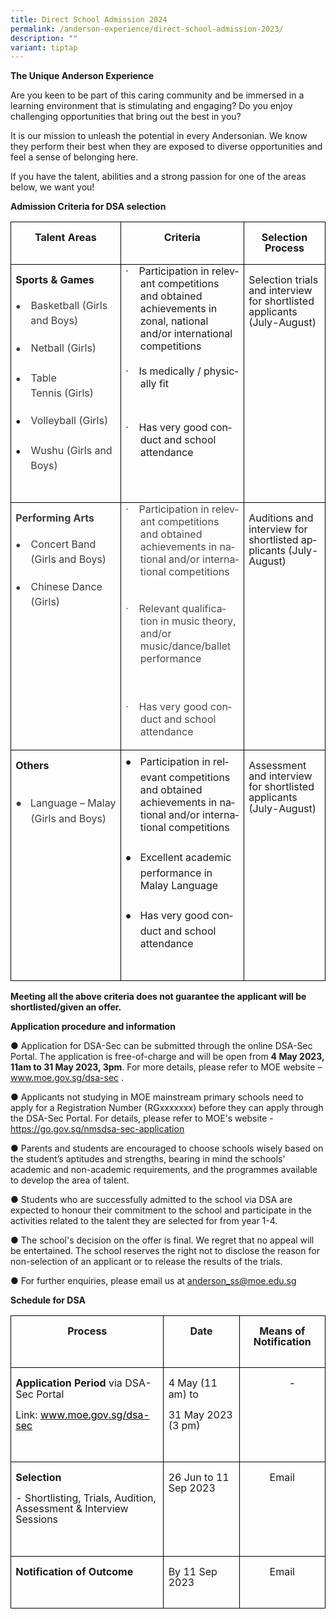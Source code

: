 ```yaml
---
title: Direct School Admission 2024
permalink: /anderson-experience/direct-school-admission-2023/
description: ""
variant: tiptap
---
```

**The Unique Anderson Experience**

Are you keen to be part of this caring community and be immersed in a learning environment that is stimulating and engaging? Do you enjoy challenging opportunities that bring out the best in you?

It is our mission to unleash the potential in every Andersonian. We know they perform their best when they are exposed to diverse opportunities and feel a sense of belonging here.


If you have the talent, abilities and a strong passion for one of the areas below, we want you!

**Admission Criteria for DSA selection**
         

<table class="MsoNormalTable" border="1" cellspacing="0" cellpadding="0" width="600" style="border-collapse:collapse;mso-table-layout-alt:fixed;border:none;
 mso-border-alt:solid black .5pt;mso-yfti-tbllook:1024;mso-padding-alt:0in 5.4pt 0in 5.4pt;
 mso-border-insideh:.5pt solid black;mso-border-insidev:.5pt solid black"><tbody><tr style="mso-yfti-irow:0;mso-yfti-firstrow:yes;height:14.6pt"><td width="198" valign="top" style="width:148.25pt;border:solid black 1.0pt;
  mso-border-alt:solid black .5pt;padding:0in 5.4pt 0in 5.4pt;height:14.6pt"><p class="MsoNormal" align="center" style="text-align:center"><b style="mso-bidi-font-weight:normal"><span lang="EN-SG" style="font-size:12.0pt;
  line-height:107%">Talent Areas</span></b></p></td><td width="222" valign="top" style="width:166.5pt;border:solid black 1.0pt;
  border-left:none;mso-border-left-alt:solid black .5pt;mso-border-alt:solid black .5pt;
  padding:0in 5.4pt 0in 5.4pt;height:14.6pt"><p class="MsoNormal" align="center" style="text-align:center"><b style="mso-bidi-font-weight:normal"><span lang="EN-SG" style="font-size:12.0pt;
  line-height:107%">Criteria</span></b></p></td><td width="181" valign="top" style="width:135.6pt;border:solid black 1.0pt;
  border-left:none;mso-border-left-alt:solid black .5pt;mso-border-alt:solid black .5pt;
  padding:0in 5.4pt 0in 5.4pt;height:14.6pt"><p class="MsoNormal" align="center" style="text-align:center"><b style="mso-bidi-font-weight:normal"><span lang="EN-SG" style="font-size:12.0pt;
  line-height:107%">Selection Process</span></b></p></td></tr><tr style="mso-yfti-irow:1;height:115.6pt"><td width="198" valign="top" style="width:148.25pt;border:solid black 1.0pt;
  border-top:none;mso-border-top-alt:solid black .5pt;mso-border-alt:solid black .5pt;
  padding:0in 5.4pt 0in 5.4pt;height:115.6pt"><p class="MsoNormal"><b style="mso-bidi-font-weight:normal"><span lang="EN-SG" style="font-size:12.0pt;line-height:107%">Sports &amp; Games</span></b></p><p class="MsoNormal" style="margin-top:14.0pt;margin-right:0in;margin-bottom:
  0in;margin-left:.25in;text-indent:-.25in;line-height:normal;mso-list:l3 level1 lfo2"><span lang="EN-SG" style="font-size:10.0pt;font-family:&quot;Noto Sans Symbols&quot;;
  mso-fareast-font-family:&quot;Noto Sans Symbols&quot;;mso-bidi-font-family:&quot;Noto Sans Symbols&quot;;
  color:#3C3C3C"><span style="mso-list:Ignore">●<span style="font:7.0pt &quot;Times New Roman&quot;">&nbsp;&nbsp;&nbsp;&nbsp;&nbsp;&nbsp; </span></span></span><span lang="EN-SG" style="font-size:12.0pt;
  mso-fareast-font-family:Arial;color:#3C3C3C">Basketball (Girls and Boys)<br style="mso-special-character:line-break"><br style="mso-special-character:line-break"></span></p><p class="MsoNormal" style="margin-top:0in;margin-right:0in;margin-bottom:0in;
  margin-left:.25in;text-indent:-.25in;line-height:normal;mso-list:l3 level1 lfo2"><span lang="EN-SG" style="font-size:10.0pt;font-family:&quot;Noto Sans Symbols&quot;;
  mso-fareast-font-family:&quot;Noto Sans Symbols&quot;;mso-bidi-font-family:&quot;Noto Sans Symbols&quot;;
  color:#3C3C3C"><span style="mso-list:Ignore">●<span style="font:7.0pt &quot;Times New Roman&quot;">&nbsp;&nbsp;&nbsp;&nbsp;&nbsp;&nbsp; </span></span></span><span lang="EN-SG" style="font-size:12.0pt;
  mso-fareast-font-family:Arial;color:#3C3C3C">Netball&nbsp;(Girls)<br style="mso-special-character:line-break"><br style="mso-special-character:line-break"></span></p><p class="MsoNormal" style="margin-top:0in;margin-right:0in;margin-bottom:0in;
  margin-left:.25in;text-indent:-.25in;line-height:normal;mso-list:l3 level1 lfo2"><span lang="EN-SG" style="font-size:10.0pt;font-family:&quot;Noto Sans Symbols&quot;;
  mso-fareast-font-family:&quot;Noto Sans Symbols&quot;;mso-bidi-font-family:&quot;Noto Sans Symbols&quot;;
  color:#3C3C3C"><span style="mso-list:Ignore">●<span style="font:7.0pt &quot;Times New Roman&quot;">&nbsp;&nbsp;&nbsp;&nbsp;&nbsp;&nbsp; </span></span></span><span lang="EN-SG" style="font-size:12.0pt;
  mso-fareast-font-family:Arial;color:#3C3C3C">Table Tennis&nbsp;(Girls)<br style="mso-special-character:line-break"><br style="mso-special-character:line-break"></span></p><p class="MsoNormal" style="margin-top:0in;margin-right:0in;margin-bottom:0in;
  margin-left:.25in;text-indent:-.25in;line-height:normal;mso-list:l3 level1 lfo2"><span lang="EN-SG" style="font-size:10.0pt;font-family:&quot;Noto Sans Symbols&quot;;
  mso-fareast-font-family:&quot;Noto Sans Symbols&quot;;mso-bidi-font-family:&quot;Noto Sans Symbols&quot;"><span style="mso-list:Ignore">●<span style="font:7.0pt &quot;Times New Roman&quot;">&nbsp;&nbsp;&nbsp;&nbsp;&nbsp;&nbsp; </span></span></span><span lang="EN-SG" style="font-size:12.0pt;
  mso-fareast-font-family:Arial;color:#3C3C3C">Volleyball&nbsp;(Girls)<br style="mso-special-character:line-break"><br style="mso-special-character:line-break"></span><span lang="EN-SG" style="font-size:12.0pt"></span></p><p class="MsoNormal" style="margin-top:0in;margin-right:0in;margin-bottom:0in;
  margin-left:.25in;text-indent:-.25in;line-height:normal;mso-list:l3 level1 lfo2"><span lang="EN-SG" style="font-size:10.0pt;font-family:&quot;Noto Sans Symbols&quot;;
  mso-fareast-font-family:&quot;Noto Sans Symbols&quot;;mso-bidi-font-family:&quot;Noto Sans Symbols&quot;"><span style="mso-list:Ignore">●<span style="font:7.0pt &quot;Times New Roman&quot;">&nbsp;&nbsp;&nbsp;&nbsp;&nbsp;&nbsp; </span></span></span><span lang="EN-SG" style="font-size:12.0pt;
  mso-fareast-font-family:Arial;color:#3C3C3C">Wushu&nbsp;(Girls and Boys)</span><span lang="EN-SG" style="font-size:12.0pt"></span></p><p class="MsoNormal" style="margin-left:.25in"><span lang="EN-SG" style="font-size:12.0pt;line-height:107%">&nbsp;</span></p></td><td width="222" valign="top" style="width:166.5pt;border-top:none;border-left:
  none;border-bottom:solid black 1.0pt;border-right:solid black 1.0pt;
  mso-border-top-alt:solid black .5pt;mso-border-left-alt:solid black .5pt;
  mso-border-alt:solid black .5pt;padding:0in 5.4pt 0in 5.4pt;height:115.6pt"><p class="MsoListParagraphCxSpFirst" style="margin-top:0in;margin-right:0in;
  margin-bottom:0in;margin-left:.25in;mso-add-space:auto;text-indent:-.25in;
  line-height:normal;mso-list:l4 level1 lfo4"><span lang="EN-SG" style="font-size:12.0pt;font-family:Symbol;mso-fareast-font-family:
  Symbol;mso-bidi-font-family:Symbol;mso-bidi-font-weight:bold"><span style="mso-list:Ignore">·<span style="font:7.0pt &quot;Times New Roman&quot;">&nbsp;&nbsp;&nbsp;&nbsp;&nbsp;&nbsp; </span></span></span><span lang="EN-SG" style="font-size:12.0pt;
  mso-bidi-font-family:Calibri;mso-bidi-font-weight:bold">Participation in relevant competitions and obtained achievements in zonal, national and/or international competitions</span></p><p class="MsoListParagraphCxSpMiddle" style="margin-top:0in;margin-right:0in;
  margin-bottom:0in;margin-left:.25in;mso-add-space:auto;line-height:normal"><span lang="EN-SG" style="font-size:12.0pt;mso-bidi-font-family:Calibri;mso-bidi-font-weight:
  bold">&nbsp;</span></p><p class="MsoListParagraphCxSpMiddle" style="margin-top:0in;margin-right:0in;
  margin-bottom:0in;margin-left:.25in;mso-add-space:auto;text-indent:-.25in;
  line-height:normal;mso-list:l4 level1 lfo4"><span lang="EN-SG" style="font-size:12.0pt;font-family:Symbol;mso-fareast-font-family:
  Symbol;mso-bidi-font-family:Symbol;mso-bidi-font-weight:bold"><span style="mso-list:Ignore">·<span style="font:7.0pt &quot;Times New Roman&quot;">&nbsp;&nbsp;&nbsp;&nbsp;&nbsp;&nbsp; </span></span></span><span lang="EN-SG" style="font-size:12.0pt;
  mso-bidi-font-family:Calibri;mso-bidi-font-weight:bold">Is medically / physically fit</span></p><p class="MsoListParagraphCxSpMiddle"><span lang="EN-SG" style="font-size:12.0pt;
  line-height:115%;mso-bidi-font-family:Calibri;mso-bidi-font-weight:bold">&nbsp;</span></p><p class="MsoListParagraphCxSpMiddle" style="margin-top:0in;margin-right:0in;
  margin-bottom:0in;margin-left:.25in;mso-add-space:auto;text-indent:-.25in;
  line-height:normal;mso-list:l4 level1 lfo4"><span lang="EN-SG" style="font-size:12.0pt;font-family:Symbol;mso-fareast-font-family:
  Symbol;mso-bidi-font-family:Symbol;mso-bidi-font-weight:bold"><span style="mso-list:Ignore">·<span style="font:7.0pt &quot;Times New Roman&quot;">&nbsp;&nbsp;&nbsp;&nbsp;&nbsp;&nbsp; </span></span></span><span lang="EN-SG" style="font-size:12.0pt;
  mso-bidi-font-family:Calibri;mso-bidi-font-weight:bold">Has very good conduct and school attendance</span></p><p class="MsoListParagraphCxSpLast" style="margin-top:0in;margin-right:0in;
  margin-bottom:0in;margin-left:.25in;mso-add-space:auto;line-height:normal"><span lang="EN-SG" style="font-size:12.0pt;mso-bidi-font-family:Calibri;mso-bidi-font-weight:
  bold">&nbsp;</span></p></td><td width="181" valign="top" style="width:135.6pt;border-top:none;border-left:
  none;border-bottom:solid black 1.0pt;border-right:solid black 1.0pt;
  mso-border-top-alt:solid black .5pt;mso-border-left-alt:solid black .5pt;
  mso-border-alt:solid black .5pt;padding:0in 5.4pt 0in 5.4pt;height:115.6pt"><p class="MsoNormal"><span lang="EN-SG" style="font-size:12.0pt;line-height:107%;
  mso-bidi-font-weight:bold">Selection trials and interview for shortlisted applicants (July-August)</span></p></td></tr><tr style="mso-yfti-irow:2;height:70.9pt"><td width="198" valign="top" style="width:148.25pt;border:solid black 1.0pt;
  border-top:none;mso-border-top-alt:solid black .5pt;mso-border-alt:solid black .5pt;
  padding:0in 5.4pt 0in 5.4pt;height:70.9pt"><p class="MsoNormal" style="margin-bottom:14.0pt"><b style="mso-bidi-font-weight:
  normal"><span lang="EN-SG" style="font-size:12.0pt;line-height:107%;mso-fareast-font-family:
  Arial;color:#3C3C3C">Performing Arts</span></b></p><p class="MsoNormal" style="margin-top:14.0pt;margin-right:0in;margin-bottom:
  0in;margin-left:.25in;text-indent:-.25in;line-height:normal;mso-list:l2 level1 lfo3"><span lang="EN-SG" style="font-size:10.0pt;font-family:&quot;Noto Sans Symbols&quot;;
  mso-fareast-font-family:&quot;Noto Sans Symbols&quot;;mso-bidi-font-family:&quot;Noto Sans Symbols&quot;;
  color:#3C3C3C"><span style="mso-list:Ignore">●<span style="font:7.0pt &quot;Times New Roman&quot;">&nbsp;&nbsp;&nbsp;&nbsp;&nbsp;&nbsp; </span></span></span><span lang="EN-SG" style="font-size:12.0pt;
  mso-fareast-font-family:Arial;color:#3C3C3C">Concert Band (Girls and Boys)<br style="mso-special-character:line-break"><br style="mso-special-character:line-break"></span></p><p class="MsoNormal" style="margin-top:0in;margin-right:0in;margin-bottom:0in;
  margin-left:.25in;text-indent:-.25in;line-height:normal;mso-list:l2 level1 lfo3"><span lang="EN-SG" style="font-size:10.0pt;font-family:&quot;Noto Sans Symbols&quot;;
  mso-fareast-font-family:&quot;Noto Sans Symbols&quot;;mso-bidi-font-family:&quot;Noto Sans Symbols&quot;;
  color:#3C3C3C"><span style="mso-list:Ignore">●<span style="font:7.0pt &quot;Times New Roman&quot;">&nbsp;&nbsp;&nbsp;&nbsp;&nbsp;&nbsp; </span></span></span><span lang="EN-SG" style="font-size:12.0pt;
  mso-fareast-font-family:Arial;color:#3C3C3C">Chinese Dance (Girls)</span></p><p class="MsoNormal" style="margin-left:.25in"><span lang="EN-SG" style="font-size:12.0pt;line-height:107%;mso-fareast-font-family:Arial;
  color:#3C3C3C">&nbsp;</span></p></td><td width="222" valign="top" style="width:166.5pt;border-top:none;border-left:
  none;border-bottom:solid black 1.0pt;border-right:solid black 1.0pt;
  mso-border-top-alt:solid black .5pt;mso-border-left-alt:solid black .5pt;
  mso-border-alt:solid black .5pt;padding:0in 5.4pt 0in 5.4pt;height:70.9pt"><p class="MsoListParagraphCxSpFirst" style="margin-top:0in;margin-right:0in;
  margin-bottom:14.0pt;margin-left:.25in;mso-add-space:auto;text-indent:-.25in;
  line-height:normal;mso-list:l1 level1 lfo5"><span lang="EN-SG" style="font-size:12.0pt;font-family:Symbol;mso-fareast-font-family:
  Symbol;mso-bidi-font-family:Symbol;color:#3C3C3C;mso-bidi-font-weight:bold"><span style="mso-list:Ignore">·<span style="font:7.0pt &quot;Times New Roman&quot;">&nbsp;&nbsp;&nbsp;&nbsp;&nbsp;&nbsp; </span></span></span><span lang="EN-SG" style="font-size:12.0pt;
  mso-bidi-font-family:Calibri;color:#484848;background:white">Participation in relevant competitions and obtained achievements in national and/or international competitions</span><span lang="EN-SG" style="font-size:12.0pt;
  mso-bidi-font-family:Calibri;color:#484848"><br style="mso-special-character:
  line-break"><br style="mso-special-character:line-break"></span><span lang="EN-SG" style="font-size:12.0pt;mso-fareast-font-family:
  Arial;mso-bidi-font-family:Calibri;color:#3C3C3C;mso-bidi-font-weight:bold"></span></p><p class="MsoListParagraphCxSpMiddle" style="margin-top:0in;margin-right:0in;
  margin-bottom:14.0pt;margin-left:.25in;mso-add-space:auto;text-indent:-.25in;
  line-height:normal;mso-list:l1 level1 lfo5"><span lang="EN-SG" style="font-size:12.0pt;font-family:Symbol;mso-fareast-font-family:
  Symbol;mso-bidi-font-family:Symbol;color:#484848"><span style="mso-list:Ignore">·<span style="font:7.0pt &quot;Times New Roman&quot;">&nbsp;&nbsp;&nbsp;&nbsp;&nbsp;&nbsp; </span></span></span><span lang="EN-SG" style="font-size:12.0pt;mso-bidi-font-family:Calibri;color:#484848;
  background:white">Relevant qualification in music theory, and/or music/dance/ballet performance</span><span lang="EN-SG" style="font-size:12.0pt;mso-bidi-font-family:
  Calibri;color:#484848"></span></p><p class="MsoListParagraphCxSpMiddle" style="margin-top:0in;margin-right:0in;
  margin-bottom:14.0pt;margin-left:.25in;mso-add-space:auto;line-height:normal"><span lang="EN-SG" style="font-size:12.0pt;mso-bidi-font-family:Calibri;color:#484848">&nbsp;</span></p><p class="MsoListParagraphCxSpLast" style="margin-top:0in;margin-right:0in;
  margin-bottom:14.0pt;margin-left:.25in;mso-add-space:auto;text-indent:-.25in;
  line-height:normal;mso-list:l1 level1 lfo5"><span lang="EN-SG" style="font-size:12.0pt;font-family:Symbol;mso-fareast-font-family:
  Symbol;mso-bidi-font-family:Symbol;color:#484848"><span style="mso-list:Ignore">·<span style="font:7.0pt &quot;Times New Roman&quot;">&nbsp;&nbsp;&nbsp;&nbsp;&nbsp;&nbsp; </span></span></span><span lang="EN-SG" style="font-size:12.0pt;mso-bidi-font-family:Calibri;color:#484848;
  background:white">Has very good conduct and school attendance</span><span lang="EN-SG" style="font-size:12.0pt;mso-bidi-font-family:Calibri;color:#484848"></span></p></td><td width="181" valign="top" style="width:135.6pt;border-top:none;border-left:
  none;border-bottom:solid black 1.0pt;border-right:solid black 1.0pt;
  mso-border-top-alt:solid black .5pt;mso-border-left-alt:solid black .5pt;
  mso-border-alt:solid black .5pt;padding:0in 5.4pt 0in 5.4pt;height:70.9pt"><p class="MsoNormal"><span lang="EN-SG" style="font-size:12.0pt;line-height:107%;
  mso-bidi-font-weight:bold">Auditions and interview for shortlisted applicants (July-August)</span></p><p class="MsoNormal" style="margin-bottom:14.0pt"><span lang="EN-SG" style="font-size:12.0pt;line-height:107%;mso-fareast-font-family:Arial;
  color:#3C3C3C;mso-bidi-font-weight:bold">&nbsp;</span></p></td></tr><tr style="mso-yfti-irow:3;mso-yfti-lastrow:yes;height:53.9pt"><td width="198" valign="top" style="width:148.25pt;border:solid black 1.0pt;
  border-top:none;mso-border-top-alt:solid black .5pt;mso-border-alt:solid black .5pt;
  padding:0in 5.4pt 0in 5.4pt;height:53.9pt"><p class="MsoNormal"><b style="mso-bidi-font-weight:normal"><span lang="EN-SG" style="font-size:12.0pt;line-height:107%">Others<br style="mso-special-character:
  line-break"><br style="mso-special-character:line-break"></span></b></p><p class="MsoNormal" style="margin-top:0in;margin-right:0in;margin-bottom:10.0pt;
  margin-left:.25in;text-indent:-.25in;line-height:normal;mso-list:l0 level1 lfo1;
  border:none;mso-padding-alt:31.0pt 31.0pt 31.0pt 31.0pt;mso-border-shadow:
  yes"><span lang="EN-SG" style="font-size:12.0pt;
  font-family:&quot;Noto Sans Symbols&quot;;mso-fareast-font-family:&quot;Noto Sans Symbols&quot;;
  mso-bidi-font-family:&quot;Noto Sans Symbols&quot;;color:#3C3C3C"><span style="mso-list:Ignore">●<span style="font:7.0pt &quot;Times New Roman&quot;">&nbsp;&nbsp;&nbsp;&nbsp;&nbsp; </span></span></span><span lang="EN-SG" style="font-size:12.0pt;
  mso-fareast-font-family:Arial;color:#3C3C3C">Language – Malay (Girls and Boys)</span></p></td><td width="222" valign="top" style="width:166.5pt;border-top:none;border-left:
  none;border-bottom:solid black 1.0pt;border-right:solid black 1.0pt;
  mso-border-top-alt:solid black .5pt;mso-border-left-alt:solid black .5pt;
  mso-border-alt:solid black .5pt;padding:0in 5.4pt 0in 5.4pt;height:53.9pt"><p class="MsoListParagraphCxSpFirst" style="margin-top:0in;margin-right:0in;
  margin-bottom:0in;margin-left:.25in;mso-add-space:auto;text-indent:-.25in;
  line-height:normal;mso-list:l0 level1 lfo1"><span lang="EN-SG" style="font-size:12.0pt;font-family:&quot;Noto Sans Symbols&quot;;
  mso-fareast-font-family:&quot;Noto Sans Symbols&quot;;mso-bidi-font-family:&quot;Noto Sans Symbols&quot;;
  mso-bidi-font-weight:bold"><span style="mso-list:Ignore">●<span style="font:7.0pt &quot;Times New Roman&quot;">&nbsp;&nbsp;&nbsp;&nbsp;&nbsp; </span></span></span><span lang="EN-SG" style="font-size:12.0pt;mso-bidi-font-family:Calibri;mso-bidi-font-weight:
  bold">Participation in relevant competitions and obtained achievements in national and/or international competitions</span></p><p class="MsoListParagraphCxSpMiddle" style="margin-top:0in;margin-right:0in;
  margin-bottom:0in;margin-left:.25in;mso-add-space:auto;line-height:normal"><span lang="EN-SG" style="font-size:12.0pt;mso-bidi-font-family:Calibri;mso-bidi-font-weight:
  bold">&nbsp;</span></p><p class="MsoListParagraphCxSpMiddle" style="margin-top:0in;margin-right:0in;
  margin-bottom:0in;margin-left:.25in;mso-add-space:auto;text-indent:-.25in;
  line-height:normal;mso-list:l0 level1 lfo1"><span lang="EN-SG" style="font-size:12.0pt;font-family:&quot;Noto Sans Symbols&quot;;
  mso-fareast-font-family:&quot;Noto Sans Symbols&quot;;mso-bidi-font-family:&quot;Noto Sans Symbols&quot;;
  mso-bidi-font-weight:bold"><span style="mso-list:Ignore">●<span style="font:7.0pt &quot;Times New Roman&quot;">&nbsp;&nbsp;&nbsp;&nbsp;&nbsp; </span></span></span><span lang="EN-SG" style="font-size:12.0pt;mso-bidi-font-family:Calibri;mso-bidi-font-weight:
  bold">Excellent academic performance in Malay Language</span></p><p class="MsoListParagraphCxSpMiddle" style="margin-top:0in;margin-right:0in;
  margin-bottom:0in;margin-left:.25in;mso-add-space:auto;line-height:normal"><span lang="EN-SG" style="font-size:12.0pt;mso-bidi-font-family:Calibri;mso-bidi-font-weight:
  bold">&nbsp;</span></p><p class="MsoListParagraphCxSpLast" style="margin-top:0in;margin-right:0in;
  margin-bottom:0in;margin-left:.25in;mso-add-space:auto;text-indent:-.25in;
  line-height:normal;mso-list:l0 level1 lfo1"><span lang="EN-SG" style="font-size:12.0pt;font-family:&quot;Noto Sans Symbols&quot;;
  mso-fareast-font-family:&quot;Noto Sans Symbols&quot;;mso-bidi-font-family:&quot;Noto Sans Symbols&quot;;
  mso-bidi-font-weight:bold"><span style="mso-list:Ignore">●<span style="font:7.0pt &quot;Times New Roman&quot;">&nbsp;&nbsp;&nbsp;&nbsp;&nbsp; </span></span></span><span lang="EN-SG" style="font-size:12.0pt;mso-bidi-font-family:Calibri;mso-bidi-font-weight:
  bold">Has very good conduct and school attendance</span></p><p class="MsoNormal"><span lang="EN-SG" style="font-size:12.0pt;line-height:107%;
  mso-bidi-font-weight:bold">&nbsp;</span></p></td><td width="181" valign="top" style="width:135.6pt;border-top:none;border-left:
  none;border-bottom:solid black 1.0pt;border-right:solid black 1.0pt;
  mso-border-top-alt:solid black .5pt;mso-border-left-alt:solid black .5pt;
  mso-border-alt:solid black .5pt;padding:0in 5.4pt 0in 5.4pt;height:53.9pt"><p class="MsoNormal"><span lang="EN-SG" style="font-size:12.0pt;line-height:107%;
  mso-bidi-font-weight:bold">Assessment and interview for shortlisted applicants (July-August)</span></p><p class="MsoNormal"><span lang="EN-SG" style="font-size:12.0pt;line-height:107%;
  mso-bidi-font-weight:bold">&nbsp;</span></p></td></tr></tbody></table>

**Meeting all the above criteria does not guarantee the applicant will be shortlisted/given an offer.**

**Application procedure and information**

●	Application for DSA-Sec can be submitted through the online DSA-Sec Portal. The application is free-of-charge and will be open from **4 May 2023, 11am to 31 May 2023, 3pm**. For more details, please refer to MOE website – www.moe.gov.sg/dsa-sec .

●	Applicants not studying in MOE mainstream primary schools need to apply for a Registration Number (RGxxxxxxx) before they can apply through the DSA-Sec Portal. For details, please refer to MOE's website - https://go.gov.sg/nmsdsa-sec-application 

●	Parents and students are encouraged to choose schools wisely based on the student’s aptitudes and strengths, bearing in mind the schools’ academic and non-academic requirements, and the programmes available to develop the area of talent.

●	Students who are successfully admitted to the school via DSA are expected to honour their commitment to the school and participate in the activities related to the talent they are selected for from year 1-4.

●	The school's decision on the offer is final. We regret that no appeal will be entertained. The school reserves the right not to disclose the reason for non-selection of an applicant or to release the results of the trials.

●	For further enquiries, please email us at anderson_ss@moe.edu.sg

**Schedule for DSA**

<table style="border-collapse:collapse;mso-table-layout-alt:fixed;border:none;
 mso-border-alt:solid black .5pt;mso-yfti-tbllook:1024;mso-padding-alt:0in 5.4pt 0in 5.4pt;
 mso-border-insideh:.5pt solid black;mso-border-insidev:.5pt solid black" width="601" cellpadding="0" cellspacing="0" border="1" class="MsoNormalTable"><tbody><tr style="mso-yfti-irow:0;mso-yfti-firstrow:yes"><td style="width:211.25pt;border:solid black 1.0pt;
  mso-border-alt:solid black .5pt;padding:0in 5.4pt 0in 5.4pt" valign="top" width="282"><p style="text-align:center" align="center" class="MsoNormal"><b style="mso-bidi-font-weight:normal"><span style="font-size:12.0pt;
  line-height:107%" lang="EN-SG">Process</span></b></p><p style="text-align:center" align="center" class="MsoNormal"><b style="mso-bidi-font-weight:normal"><span style="font-size:12.0pt;
  line-height:107%" lang="EN-SG">&nbsp;</span></b></p></td><td style="width:1.75in;border:solid black 1.0pt;
  border-left:none;mso-border-left-alt:solid black .5pt;mso-border-alt:solid black .5pt;
  padding:0in 5.4pt 0in 5.4pt" valign="top" width="168"><p style="text-align:center" align="center" class="MsoNormal"><b style="mso-bidi-font-weight:normal"><span style="font-size:12.0pt;
  line-height:107%" lang="EN-SG">Date</span></b></p></td><td style="width:113.55pt;border:solid black 1.0pt;
  border-left:none;mso-border-left-alt:solid black .5pt;mso-border-alt:solid black .5pt;
  padding:0in 5.4pt 0in 5.4pt" valign="top" width="151"><p style="text-align:center" align="center" class="MsoNormal"><b style="mso-bidi-font-weight:normal"><span style="font-size:12.0pt;
  line-height:107%" lang="EN-SG">Means of Notification</span></b></p></td></tr><tr style="mso-yfti-irow:1"><td style="width:211.25pt;border:solid black 1.0pt;
  border-top:none;mso-border-top-alt:solid black .5pt;mso-border-alt:solid black .5pt;
  padding:0in 5.4pt 0in 5.4pt" valign="top" width="282"><p class="MsoNormal"><b><span style="font-size:12.0pt;line-height:
  107%" lang="EN-SG">Application Period</span></b><span style="font-size:12.0pt;
  line-height:107%" lang="EN-SG"> via DSA-Sec Portal</span></p><p class="MsoNormal"><span style="font-size:12.0pt;line-height:107%" lang="EN-SG">Link: </span><span lang="EN-SG"><a href="http://www.moe.gov.sg/dsa-sec"><span style="font-size:12.0pt;line-height:107%;color:black">www.moe.gov.sg/dsa-sec</span></a></span><span style="font-size:12.0pt;line-height:107%" lang="EN-SG"></span></p><p class="MsoNormal"><span style="font-size:12.0pt;line-height:107%" lang="EN-SG">&nbsp;</span></p></td><td style="width:1.75in;border-top:none;border-left:
  none;border-bottom:solid black 1.0pt;border-right:solid black 1.0pt;
  mso-border-top-alt:solid black .5pt;mso-border-left-alt:solid black .5pt;
  mso-border-alt:solid black .5pt;padding:0in 5.4pt 0in 5.4pt" valign="top" width="168"><p class="MsoNormal"><span style="font-size:12.0pt;line-height:107%" lang="EN-SG">4 May (11 am) to</span></p><p class="MsoNormal"><span style="font-size:12.0pt;line-height:107%" lang="EN-SG">31 May 2023 (3 pm)</span></p><p class="MsoNormal"><span style="font-size:12.0pt;line-height:107%" lang="EN-SG">&nbsp;</span></p></td><td style="width:113.55pt;border-top:none;border-left:
  none;border-bottom:solid black 1.0pt;border-right:solid black 1.0pt;
  mso-border-top-alt:solid black .5pt;mso-border-left-alt:solid black .5pt;
  mso-border-alt:solid black .5pt;padding:0in 5.4pt 0in 5.4pt" valign="top" width="151"><p style="margin-left:.75in;border:none;mso-padding-alt:31.0pt 31.0pt 31.0pt 31.0pt;
  mso-border-shadow:yes" class="MsoNormal"><span style="font-size:12.0pt;line-height:
  107%;color:black" lang="EN-SG">-</span></p></td></tr><tr style="mso-yfti-irow:2"><td style="width:211.25pt;border:solid black 1.0pt;
  border-top:none;mso-border-top-alt:solid black .5pt;mso-border-alt:solid black .5pt;
  padding:0in 5.4pt 0in 5.4pt" valign="top" width="282"><p class="MsoNormal"><b><span style="font-size:12.0pt;line-height:
  107%" lang="EN-SG">Selection</span></b></p><p class="MsoNormal"><span style="font-size:12.0pt;line-height:107%" lang="EN-SG">- Shortlisting, Trials, Audition, Assessment &amp; Interview Sessions</span></p><p class="MsoNormal"><span style="font-size:12.0pt;line-height:107%" lang="EN-SG">&nbsp;</span></p></td><td style="width:1.75in;border-top:none;border-left:
  none;border-bottom:solid black 1.0pt;border-right:solid black 1.0pt;
  mso-border-top-alt:solid black .5pt;mso-border-left-alt:solid black .5pt;
  mso-border-alt:solid black .5pt;padding:0in 5.4pt 0in 5.4pt" valign="top" width="168"><p class="MsoNormal"><span style="font-size:12.0pt;line-height:107%" lang="EN-SG">26 Jun to 11 Sep 2023</span></p></td><td style="width:113.55pt;border-top:none;border-left:
  none;border-bottom:solid black 1.0pt;border-right:solid black 1.0pt;
  mso-border-top-alt:solid black .5pt;mso-border-left-alt:solid black .5pt;
  mso-border-alt:solid black .5pt;padding:0in 5.4pt 0in 5.4pt" valign="top" width="151"><p style="text-align:center" align="center" class="MsoNormal"><span style="font-size:12.0pt;line-height:107%" lang="EN-SG">Email</span></p></td></tr><tr style="mso-yfti-irow:3;mso-yfti-lastrow:yes"><td style="width:211.25pt;border:solid black 1.0pt;
  border-top:none;mso-border-top-alt:solid black .5pt;mso-border-alt:solid black .5pt;
  padding:0in 5.4pt 0in 5.4pt" valign="top" width="282"><p class="MsoNormal"><b><span style="font-size:12.0pt;line-height:
  107%" lang="EN-SG">Notification of Outcome</span></b></p><p class="MsoNormal"><span style="font-size:12.0pt;line-height:107%" lang="EN-SG">&nbsp;</span></p></td><td style="width:1.75in;border-top:none;border-left:
  none;border-bottom:solid black 1.0pt;border-right:solid black 1.0pt;
  mso-border-top-alt:solid black .5pt;mso-border-left-alt:solid black .5pt;
  mso-border-alt:solid black .5pt;padding:0in 5.4pt 0in 5.4pt" valign="top" width="168"><p class="MsoNormal"><span style="font-size:12.0pt;line-height:107%" lang="EN-SG">By 11 Sep 2023</span></p></td><td style="width:113.55pt;border-top:none;border-left:
  none;border-bottom:solid black 1.0pt;border-right:solid black 1.0pt;
  mso-border-top-alt:solid black .5pt;mso-border-left-alt:solid black .5pt;
  mso-border-alt:solid black .5pt;padding:0in 5.4pt 0in 5.4pt" valign="top" width="151"><p style="text-align:center" align="center" class="MsoNormal"><span style="font-size:12.0pt;line-height:107%" lang="EN-SG">Email</span></p></td></tr></tbody></table>